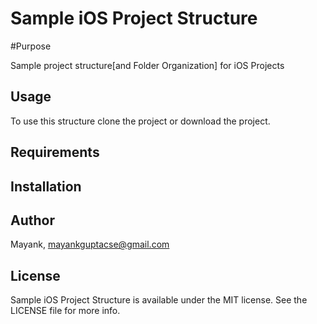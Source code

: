 # Sample iOS Project Structure

#Purpose

Sample project structure[and Folder Organization] for iOS Projects


## Usage

To use this structure clone the project or download the project.

## Requirements

## Installation

## Author

Mayank, mayankguptacse@gmail.com

## License

Sample iOS Project Structure is available under the MIT license. See the LICENSE file for more info.

